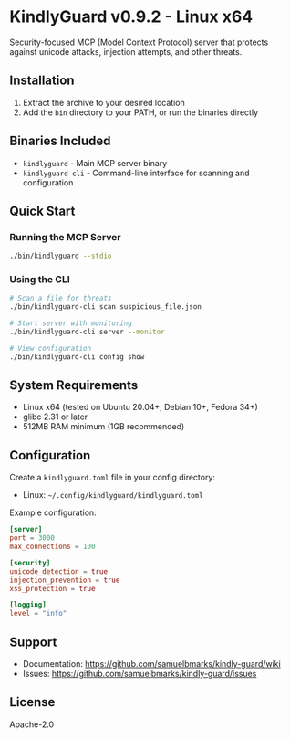 # KindlyGuard v0.9.2 - Linux x64

Security-focused MCP (Model Context Protocol) server that protects against unicode attacks, injection attempts, and other threats.

## Installation

1. Extract the archive to your desired location
2. Add the `bin` directory to your PATH, or run the binaries directly

## Binaries Included

- `kindlyguard` - Main MCP server binary
- `kindlyguard-cli` - Command-line interface for scanning and configuration

## Quick Start

### Running the MCP Server
```bash
./bin/kindlyguard --stdio
```

### Using the CLI
```bash
# Scan a file for threats
./bin/kindlyguard-cli scan suspicious_file.json

# Start server with monitoring
./bin/kindlyguard-cli server --monitor

# View configuration
./bin/kindlyguard-cli config show
```

## System Requirements

- Linux x64 (tested on Ubuntu 20.04+, Debian 10+, Fedora 34+)
- glibc 2.31 or later
- 512MB RAM minimum (1GB recommended)

## Configuration

Create a `kindlyguard.toml` file in your config directory:
- Linux: `~/.config/kindlyguard/kindlyguard.toml`

Example configuration:
```toml
[server]
port = 3000
max_connections = 100

[security]
unicode_detection = true
injection_prevention = true
xss_protection = true

[logging]
level = "info"
```

## Support

- Documentation: https://github.com/samuelbmarks/kindly-guard/wiki
- Issues: https://github.com/samuelbmarks/kindly-guard/issues

## License

Apache-2.0